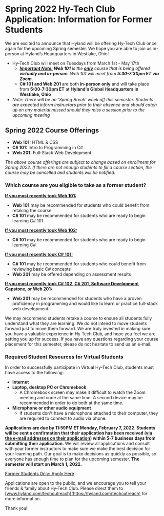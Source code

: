 # Spring 2022 Hy-Tech Club Application: Information for Former Students
We are excited to announce that Hyland will be offering Hy-Tech Club once again for the upcoming Spring semester. We hope you are able to join us in-person at Hyland’s Headquarters in Westlake, Ohio!

- Hy-Tech Club will meet on Tuesdays from March 1st - May 17th
  - _**<ins>Important Note:</ins> Web 101** is the **<ins>only</ins>** course that is being offered **virtually and in-person**. Web 101 will meet from **5:30-7:30pm ET via Zoom**._
  - **C# 101 and Web 201** are both **in-person only** and will take place from **5:00-7:30pm ET** at **Hyland's Global Headquarters in Westlake, Ohio**
- _Note: There will be no 'Spring Break' week off this semester. Students are expected inform instructors prior to their absence and should catch up on any material missed should they miss a session prior to the upcoming meeting_

## Spring 2022 Course Offerings 
- **Web 101:** HTML & CSS
- **C# 101:** Intro to Programming in C#
- **Web 201:** Full-Stack Web Development

_The above course offerings are subject to change based on enrollment for Spring 2022. If there are not enough students to fill a course section, the course may be cancelled and students will be notified._

### Which course are you eligible to take as a former student?

<ins>**If you most recently took Web 101:**</ins>
- **Web 101** may be recommended for students who could benefit from retaking the course
- **C# 101** may be recommended for students who are ready to begin learning C# 101

<ins>**If you most recently took Web 102:**</ins>
- **C# 101** may be recommended for students who are ready to begin learning C#

<ins>**If you most recently took C# 101:**</ins>
- **C# 101** may be recommended for students who could benefit from reviewing basic C# concepts
- **Web 201** may be offered depending on assessment results

<ins>**If you most recently took C# 102, C# 201, Software Development Capstone, or Web 201:**</ins>
- **Web 201** may be recommended for students who have a proven proficiency in programming and would like to learn or practice full-stack web development

We may recommend students retake a course to ensure all students fully understand what they are learning. We do not intend to move students forward just to move them forward. We are truly invested in making sure you have a valuable experience in Hy-Tech Club, and hope you feel we are setting you up for success. If you have any questions regarding your course placement for this semester, please do not hesitate to send us an e-mail.

### Required Student Resources for Virtual Students
In order to successfully participate in Virtual Hy-Tech Club, students must have access to the following:

- **Internet**
- **Laptop, desktop PC or Chromebook**
  - A Chromebook screen may make it difficult to watch the Zoom meeting and code at the same time. A second device may be recommended in order to do both at the same time. 
- **Microphone or other audio equipment**
  - If students don't have a microphone attached to their computer, they are required to connect to audio via phone. 

**Applications are due by 11:59PM ET Monday, February 7, 2022. Students will be sent a confirmation that their application has been received (<ins>via the e-mail addresses on their application</ins>) within 5-7 business days from submitting their application.** We will review all applications and consult with your former instructors to make sure we make the best decision for your learning path. Our goal is to make decisions as quickly as possible, so everyone has enough time to plan for the upcoming semester. **The semester will start on March 1, 2022.**

[Former Students Only: Apply Here](https://survey.alchemer.com/s3/6668619/Spring-2022-Former-Hy-Tech-Club-Student-Application)

Applications are open to the public, and we encourage you to tell your friends & family about Hy-Tech Club. Please direct them to [www.hyland.com/techoutreach](https://hyland.com/techoutreach) for more information.

Thank you!
